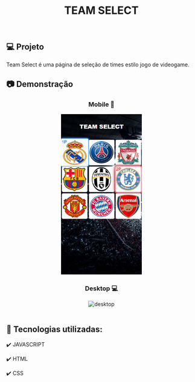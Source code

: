 <h1 align="center">
   TEAM SELECT
</h1>

<br>

## 💻 Projeto

Team Select é uma página de seleção de times estilo jogo de videogame.

## 📷 Demonstração

<div align="center">

  ### Mobile 📱  
  <img src="./github/team-mobile.gif" alt="mobile" height="425">

  <br>
  
  ### Desktop 💻
  <img src="./github/team-desktop.gif" alt="desktop" height="425">
</div>

<br>

## 🚀 Tecnologias utilizadas:

✔️ JAVASCRIPT

✔️ HTML

✔️ CSS